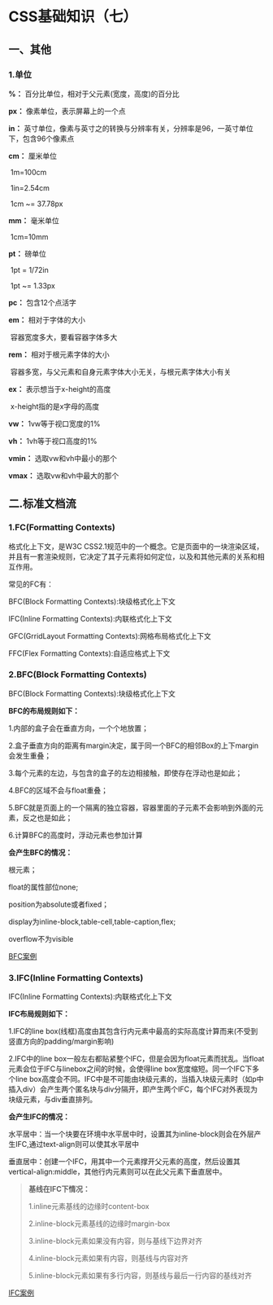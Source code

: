 # CSS基础知识（七）

## 一、其他

### 1.单位

**%：** 百分比单位，相对于父元素(宽度，高度)的百分比

**px：** 像素单位，表示屏幕上的一个点

**in：** 英寸单位，像素与英寸之的转换与分辨率有关，分辨率是96，一英寸单位下，包含96个像素点

**cm：** 厘米单位

​		1m=100cm

​		1in=2.54cm

​		1cm ~= 37.78px

**mm：** 毫米单位

​		1cm=10mm

**pt：** 磅单位

​		1pt = 1/72in

​		1pt ~= 1.33px

**pc：** 包含12个点活字

**em：** 相对于字体的大小

​		容器宽度多大，要看容器字体多大

**rem：** 相对于根元素字体的大小

​		容器多宽，与父元素和自身元素字体大小无关，与根元素字体大小有关

**ex：** 表示想当于x-height的高度

​		x-height指的是x字母的高度

**vw：** 1vw等于视口宽度的1%

**vh：** 1vh等于视口高度的1%			

**vmin：** 选取vw和vh中最小的那个

**vmax：** 选取vw和vh中最大的那个

## 二.标准文档流

### 1.FC(Formatting Contexts)

格式化上下文，是W3C CSS2.1规范中的一个概念。它是页面中的一块渲染区域，并且有一套渲染规则，它决定了其子元素将如何定位，以及和其他元素的关系和相互作用。

常见的FC有：

BFC(Block Formatting Contexts):块级格式化上下文

IFC(Inline Formatting Contexts):内联格式化上下文

GFC(GrridLayout Formatting Contexts):网格布局格式化上下文

FFC(Flex Formatting Contexts):自适应格式上下文

### 2.BFC(Block Formatting Contexts)

BFC(Block Formatting Contexts):块级格式化上下文

**BFC的布局规则如下：**

1.内部的盒子会在垂直方向，一个个地放置；

2.盒子垂直方向的距离有margin决定，属于同一个BFC的相邻Box的上下margin会发生重叠；

3.每个元素的左边，与包含的盒子的左边相接触，即使存在浮动也是如此；

4.BFC的区域不会与float重叠；

5.BFC就是页面上的一个隔离的独立容器，容器里面的子元素不会影响到外面的元素，反之也是如此；

6.计算BFC的高度时，浮动元素也参加计算

**会产生BFC的情况：**

根元素；

float的属性部位none;

position为absolute或者fixed；

display为inline-block,table-cell,table-caption,flex;

overflow不为visible

[BFC案例](../code/9.CSS基础(七)/6.bfc.html)

### 3.IFC(Inline Formatting Contexts)

IFC(Inline Formatting Contexts):内联格式化上下文

**IFC布局规则如下：**

1.IFC的line box(线框)高度由其包含行内元素中最高的实际高度计算而来(不受到竖直方向的padding/margin影响)

2.IFC中的line box一般左右都贴紧整个IFC，但是会因为float元素而扰乱。当float元素会位于IFC与linebox之间的时候，会使得line box宽度缩短。同一个IFC下多个line box高度会不同。IFC中是不可能由块级元素的，当插入块级元素时（如p中插入div）会产生两个匿名块与div分隔开，即产生两个IFC，每个IFC对外表现为块级元素，与div垂直排列。

**会产生IFC的情况：**

水平居中：当一个块要在环境中水平居中时，设置其为inline-block则会在外层产生IFC,通过text-align则可以使其水平居中

垂直居中：创建一个IFC，用其中一个元素撑开父元素的高度，然后设置其vertical-align:middle，其他行内元素则可以在此父元素下垂直居中。

> **基线在IFC下情况：**
>
> 1.inline元素基线的边缘时content-box
>
> 2.inline-block元素基线的边缘时margin-box
>
> 3.inline-block元素如果没有内容，则与基线下边界对齐
>
> 4.inline-block元素如果有内容，则基线与内容对齐
>
> 5.inline-block元素如果有多行内容，则基线与最后一行内容的基线对齐

[IFC案例](../code/9.CSS基础(七)/7.IFC.html)

